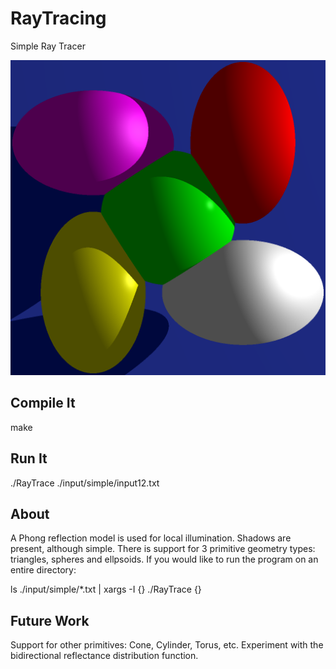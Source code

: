 RayTracing
==========

Simple Ray Tracer

![alt text](sample_output.png "Sample output")

Compile It
----------

make

Run It
------

./RayTrace ./input/simple/input12.txt


About
-----

A Phong reflection model is used for local illumination.  Shadows are present, although simple.  There is support for 3 primitive geometry types: triangles, spheres and ellpsoids.  If you would like to run the program on an entire directory:

ls ./input/simple/*.txt | xargs -I {} ./RayTrace {}

Future Work
-----------

Support for other primitives:  Cone, Cylinder, Torus, etc.
Experiment with the bidirectional reflectance distribution function.
